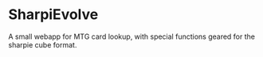 # SharpiEvolve
A small webapp for MTG card lookup, with special functions geared for the sharpie cube format.